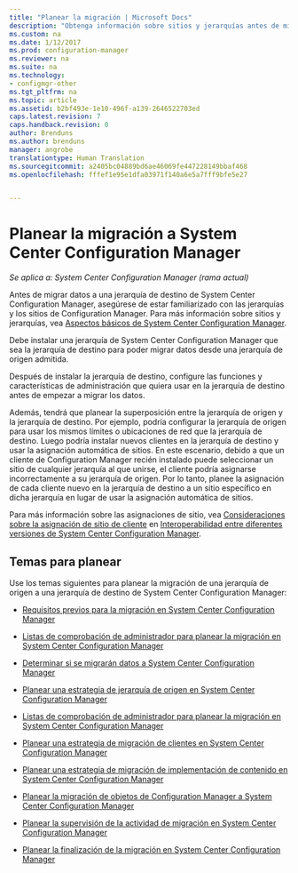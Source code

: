 ```yaml
---
title: "Planear la migración | Microsoft Docs"
description: "Obtenga información sobre sitios y jerarquías antes de migrar datos a una jerarquía de destino de System Center Configuration Manager."
ms.custom: na
ms.date: 1/12/2017
ms.prod: configuration-manager
ms.reviewer: na
ms.suite: na
ms.technology:
- configmgr-other
ms.tgt_pltfrm: na
ms.topic: article
ms.assetid: b2bf493e-1e10-496f-a139-2646522703ed
caps.latest.revision: 7
caps.handback.revision: 0
author: Brenduns
ms.author: brenduns
manager: angrobe
translationtype: Human Translation
ms.sourcegitcommit: a2405bc04889bd6ae46069fe447228149bbaf468
ms.openlocfilehash: fffef1e95e1dfa03971f140a6e5a7fff9bfe5e27


---
```

# <a name="plan-for-migration-to-system-center-configuration-manager"></a>Planear la migración a System Center Configuration Manager

*Se aplica a: System Center Configuration Manager (rama actual)*

Antes de migrar datos a una jerarquía de destino de System Center Configuration Manager, asegúrese de estar familiarizado con las jerarquías y los sitios de Configuration Manager. Para más información sobre sitios y jerarquías, vea [Aspectos básicos de System Center Configuration Manager](../../core/understand/fundamentals.md).  

 Debe instalar una jerarquía de System Center Configuration Manager que sea la jerarquía de destino para poder migrar datos desde una jerarquía de origen admitida.  

 Después de instalar la jerarquía de destino, configure las funciones y características de administración que quiera usar en la jerarquía de destino antes de empezar a migrar los datos.  

 Además, tendrá que planear la superposición entre la jerarquía de origen y la jerarquía de destino. Por ejemplo, podría configurar la jerarquía de origen para usar los mismos límites o ubicaciones de red que la jerarquía de destino. Luego podría instalar nuevos clientes en la jerarquía de destino y usar la asignación automática de sitios. En este escenario, debido a que un cliente de Configuration Manager recién instalado puede seleccionar un sitio de cualquier jerarquía al que unirse, el cliente podría asignarse incorrectamente a su jerarquía de origen. Por lo tanto, planee la asignación de cada cliente nuevo en la jerarquía de destino a un sitio específico en dicha jerarquía en lugar de usar la asignación automática de sitios.  

 Para más información sobre las asignaciones de sitio, vea [Consideraciones sobre la asignación de sitio de cliente](../../core/plan-design/hierarchy/interoperability-between-different-versions.md#BKMK_SupConfigSiteAssignment) en [Interoperabilidad entre diferentes versiones de System Center Configuration Manager](../../core/plan-design/hierarchy/interoperability-between-different-versions.md).  

## <a name="plan-topics"></a>Temas para planear  
 Use los temas siguientes para planear la migración de una jerarquía de origen a una jerarquía de destino de System Center Configuration Manager:

-   [Requisitos previos para la migración en System Center Configuration Manager](../../core/migration/prerequisites-for-migration.md)  

-   [Listas de comprobación de administrador para planear la migración en System Center Configuration Manager](../../core/migration/administrator-checklists-for-migration-planning.md)  

-   [Determinar si se migrarán datos a System Center Configuration Manager](../../core/migration/determine-whether-to-migrate-data.md)  

-   [Planear una estrategia de jerarquía de origen en System Center Configuration Manager](../../core/migration/planning-a-source-hierarchy-strategy.md)  

-   [Listas de comprobación de administrador para planear la migración en System Center Configuration Manager](../../core/migration/administrator-checklists-for-migration-planning.md)  

-   [Planear una estrategia de migración de clientes en System Center Configuration Manager](../../core/migration/planning-a-client-migration-strategy.md)  

-   [Planear una estrategia de migración de implementación de contenido en System Center Configuration Manager](../../core/migration/planning-a-content-deployment-migration-strategy.md)  

-   [Planear la migración de objetos de Configuration Manager a System Center Configuration Manager](../../core/migration/planning-for-the-migration-of-objects.md)  

-   [Planear la supervisión de la actividad de migración en System Center Configuration Manager](../../core/migration/planning-to-monitor-migration-activity.md)  

-   [Planear la finalización de la migración en System Center Configuration Manager](../../core/migration/planning-to-complete-migration.md)  



<!--HONumber=Jan17_HO2-->


